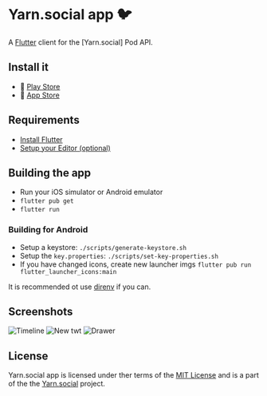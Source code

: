 # Yarn.social app 🐦

A [Flutter](https://flutter.dev) client for the [Yarn.social] Pod API.

## Install it

- 🤖 [Play Store](#TBD)
- 🍏 [App Store](#TBD)

## Requirements

- [Install Flutter](https://flutter.dev/docs/get-started/install)
- [Setup your Editor (optional)](https://flutter.dev/docs/get-started/editor?tab=androidstudio)

## Building the app

- Run your iOS simulator or Android emulator
- `flutter pub get`
- `flutter run`

### Building for Android

- Setup a keystore: `./scripts/generate-keystore.sh`
- Setup the `key.properties`: `./scripts/set-key-properties.sh`
- If you have changed icons, create new launcher imgs `flutter pub run flutter_launcher_icons:main`

It is recommended ot use [direnv](https://github.com/direnv/direnv) if you can.

## Screenshots

![Timeline](https://user-images.githubusercontent.com/15314237/93292677-4ce49480-f7a3-11ea-913b-ad736c83436e.jpeg)
![New twt](https://user-images.githubusercontent.com/15314237/93292673-4c4bfe00-f7a3-11ea-8ded-fcc3ebbbea36.png)
![Drawer](https://user-images.githubusercontent.com/15314237/93292676-4ce49480-f7a3-11ea-8a74-e54ccee3c8cf.png)


## License

Yarn.social app is licensed under ther terms of the [MIT License](/LICENSE) and is a
part of the the [Yarn.social](https://yarn.social) project.
